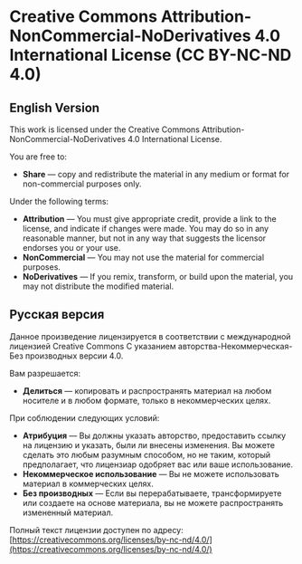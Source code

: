 # Creative Commons Attribution-NonCommercial-NoDerivatives 4.0 International License (CC BY-NC-ND 4.0)

## English Version

This work is licensed under the Creative Commons Attribution-NonCommercial-NoDerivatives 4.0 International License.

You are free to:

- **Share** — copy and redistribute the material in any medium or format for non-commercial purposes only.

Under the following terms:

- **Attribution** — You must give appropriate credit, provide a link to the license, and indicate if changes were made. You may do so in any reasonable manner, but not in any way that suggests the licensor endorses you or your use.
- **NonCommercial** — You may not use the material for commercial purposes.
- **NoDerivatives** — If you remix, transform, or build upon the material, you may not distribute the modified material.

## Русская версия

Данное произведение лицензируется в соответствии с международной лицензией Creative Commons С указанием авторства-Некоммерческая-Без производных версии 4.0.

Вам разрешается:

- **Делиться** — копировать и распространять материал на любом носителе и в любом формате, только в некоммерческих целях.

При соблюдении следующих условий:

- **Атрибуция** — Вы должны указать авторство, предоставить ссылку на лицензию и указать, были ли внесены изменения. Вы можете сделать это любым разумным способом, но не таким, который предполагает, что лицензиар одобряет вас или ваше использование.
- **Некоммерческое использование** — Вы не можете использовать материал в коммерческих целях.
- **Без производных** — Если вы перерабатываете, трансформируете или создаете на основе материала, вы не можете распространять измененный материал.

Полный текст лицензии доступен по адресу: [https://creativecommons.org/licenses/by-nc-nd/4.0/](https://creativecommons.org/licenses/by-nc-nd/4.0/)

